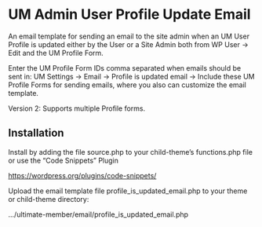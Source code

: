 # UM Admin User Profile Update Email

An email template for sending an email to the site admin when an UM User Profile is updated either by the User or a Site Admin both from WP User -> Edit and the UM Profile Form.

Enter the UM Profile Form IDs comma separated when emails should be sent in: UM Settings -> Email -> Profile is updated email -> Include these UM Profile Forms for sending emails, where you also can customize the email template.

Version 2: Supports multiple Profile forms.

## Installation
Install by adding the file source.php to your child-theme’s functions.php file
or use the “Code Snippets” Plugin

https://wordpress.org/plugins/code-snippets/

Upload the email template file profile_is_updated_email.php to your theme or child-theme directory: 

.../ultimate-member/email/profile_is_updated_email.php
